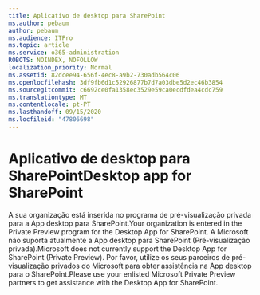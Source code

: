 ```yaml
---
title: Aplicativo de desktop para SharePoint
ms.author: pebaum
author: pebaum
ms.audience: ITPro
ms.topic: article
ms.service: o365-administration
ROBOTS: NOINDEX, NOFOLLOW
localization_priority: Normal
ms.assetid: 82dcee94-656f-4ec8-a9b2-730adb564c06
ms.openlocfilehash: 3df9fb6d1c52926877b7d7a03dbe5d2ec46b3854
ms.sourcegitcommit: c6692ce0fa1358ec3529e59ca0ecdfdea4cdc759
ms.translationtype: MT
ms.contentlocale: pt-PT
ms.lasthandoff: 09/15/2020
ms.locfileid: "47806698"
---
```

# <a name="desktop-app-for-sharepoint"></a><span data-ttu-id="0bda6-102">Aplicativo de desktop para SharePoint</span><span class="sxs-lookup"><span data-stu-id="0bda6-102">Desktop app for SharePoint</span></span>

<span data-ttu-id="0bda6-103">A sua organização está inserida no programa de pré-visualização privada para a App desktop para SharePoint.</span><span class="sxs-lookup"><span data-stu-id="0bda6-103">Your organization is entered in the Private Preview program for the Desktop App for SharePoint.</span></span> <span data-ttu-id="0bda6-104">A Microsoft não suporta atualmente a App desktop para SharePoint (Pré-visualização privada).</span><span class="sxs-lookup"><span data-stu-id="0bda6-104">Microsoft does not currently support the Desktop App for SharePoint (Private Preview).</span></span> <span data-ttu-id="0bda6-105">Por favor, utilize os seus parceiros de pré-visualização privados do Microsoft para obter assistência na App desktop para o SharePoint.</span><span class="sxs-lookup"><span data-stu-id="0bda6-105">Please use your enlisted Microsoft Private Preview partners to get assistance with the Desktop App for SharePoint.</span></span>
